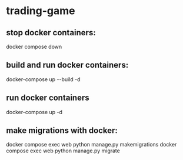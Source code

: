 # trading-game

## stop docker containers:
docker compose down

## build and run docker containers:
docker-compose up --build -d

## run docker containers
docker-compose up -d


## make migrations with docker:
docker compose exec web python manage.py makemigrations
docker compose exec web python manage.py migrate

